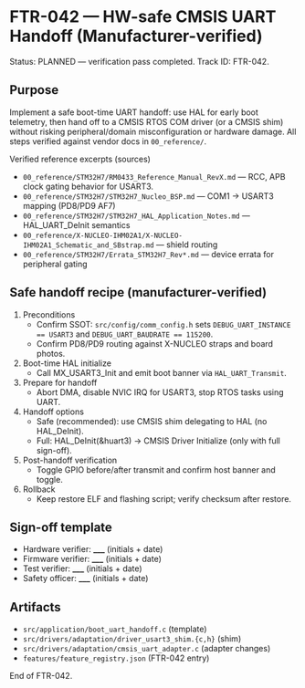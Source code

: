 # FTR-042 — HW-safe CMSIS UART Handoff (Manufacturer-verified)

Status: PLANNED — verification pass completed. Track ID: FTR-042.

## Purpose

Implement a safe boot-time UART handoff: use HAL for early boot telemetry, then
hand off to a CMSIS RTOS COM driver (or a CMSIS shim) without risking
peripheral/domain misconfiguration or hardware damage. All steps verified
against vendor docs in `00_reference/`.

Verified reference excerpts (sources)

- `00_reference/STM32H7/RM0433_Reference_Manual_RevX.md` — RCC, APB clock
  gating behavior for USART3.
- `00_reference/STM32H7/STM32H7_Nucleo_BSP.md` — COM1 -> USART3 mapping (PD8/PD9 AF7)
- `00_reference/STM32H7/STM32H7_HAL_Application_Notes.md` — HAL_UART_DeInit semantics
- `00_reference/X-NUCLEO-IHM02A1/X-NUCLEO-IHM02A1_Schematic_and_SBstrap.md` — shield routing
- `00_reference/STM32H7/Errata_STM32H7_Rev*.md` — device errata for peripheral gating

## Safe handoff recipe (manufacturer-verified)

1. Preconditions
   - Confirm SSOT: `src/config/comm_config.h` sets `DEBUG_UART_INSTANCE == USART3` and
     `DEBUG_UART_BAUDRATE == 115200`.
   - Confirm PD8/PD9 routing against X-NUCLEO straps and board photos.
2. Boot-time HAL initialize
   - Call MX_USART3_Init and emit boot banner via `HAL_UART_Transmit`.
3. Prepare for handoff
   - Abort DMA, disable NVIC IRQ for USART3, stop RTOS tasks using UART.
4. Handoff options
   - Safe (recommended): use CMSIS shim delegating to HAL (no HAL_DeInit).
   - Full: HAL_DeInit(&huart3) -> CMSIS Driver Initialize (only with full sign-off).
5. Post-handoff verification
   - Toggle GPIO before/after transmit and confirm host banner and toggle.
6. Rollback
   - Keep restore ELF and flashing script; verify checksum after restore.

## Sign-off template

- Hardware verifier: **\_\_\_** (initials + date)
- Firmware verifier: **\_\_\_** (initials + date)
- Test verifier: **\_\_\_** (initials + date)
- Safety officer: **\_\_\_** (initials + date)

## Artifacts

- `src/application/boot_uart_handoff.c` (template)
- `src/drivers/adaptation/driver_usart3_shim.{c,h}` (shim)
- `src/drivers/adaptation/cmsis_uart_adapter.c` (adapter changes)
- `features/feature_registry.json` (FTR-042 entry)

End of FTR-042.
